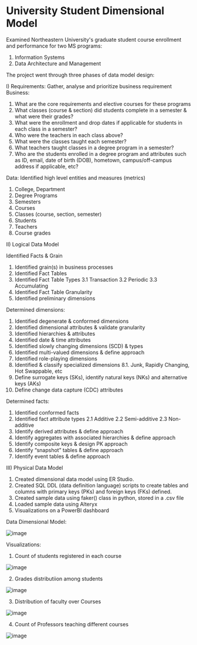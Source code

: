 # University Student Dimensional Model
Examined Northeastern University's graduate student course enrollment and performance for two MS programs: 
1. Information Systems 
2. Data Architecture and Management

The project went through three phases of data model design:

I) Requirements: Gather, analyse and prioritize business requirement
Business:
1. What are the core requirements and elective courses for these programs
2. What classes (course & section) did students complete in a semester & what were their grades?
3. What were the enrollment and drop dates if applicable for students in each class in a semester?
4. Who were the teachers in each class above?
5. What were the classes taught each semester?
6. What teachers taught classes in a degree program in a semester?
7. Who are the students enrolled in a degree program and attributes such as ID, email, date of birth (DOB), hometown, campus/off-campus address if applicable, etc?

Data:
Identified high level entities and measures (metrics)
1. College, Department
2. Degree Programs
3. Semesters
4. Courses
5. Classes (course, section, semester)
6. Students
7. Teachers
8. Course grades

II) Logical Data Model

Identified Facts & Grain
1. Identified grain(s) in business processes 
2. Identified Fact Tables
3. Identified Fact Table Types
  3.1 Transaction
  3.2 Periodic
  3.3 Accumulating
4. Identified Fact Table Granularity
5. Identified preliminary dimensions

Determined dimensions:
1. Identified degenerate & conformed dimensions
2. Identified dimensional attributes & validate granularity
3. Identified hierarchies & attributes
4. Identified date & time attributes
5. Identified slowly changing dimensions (SCD) & types
6. Identified multi-valued dimensions & define approach
7. Identified role-playing dimensions
8. Identified & classify specialized dimensions
  8.1. Junk, Rapidly Changing, Hot Swappable, etc
9. Define surrogate keys (SKs), identify natural keys (NKs) and alternative keys (AKs)
10. Define change data capture (CDC) attributes

Determined facts:
1. Identified conformed facts
2. Identified fact attribute types
  2.1 Additive
  2.2 Semi-additive
  2.3 Non-additive
3. Identify derived attributes & define approach
4. Identify aggregates with associated hierarchies & define approach
5. Identify composite keys & design PK approach
6. Identify “snapshot” tables & define approach
7. Identify event tables & define approach


III) Physical Data Model
1. Created dimensional data model using ER Studio. 
2. Created SQL DDL (data definition language) scripts to create tables and columns with primary keys (PKs) and foreign keys (FKs) defined.
3. Created sample data using faker() class in python, stored in a .csv file
4. Loaded sample data using Alteryx
5. Visualizations on a PowerBI dashboard

Data Dimensional Model:

![image](https://user-images.githubusercontent.com/78456439/138175651-81cc18c8-4e60-4b55-a1f2-5fd39a632f66.png)

Visualizations:

1. Count of students registered in each course

![image](https://user-images.githubusercontent.com/78456439/138175875-b14abba1-6932-4a36-9fe6-2d54eb760487.png)

2. Grades distributiion among students

![image](https://user-images.githubusercontent.com/78456439/138175911-3a4578c3-3136-47f1-b810-011e45dd70da.png)

3. Distribution of faculty over Courses

![image](https://user-images.githubusercontent.com/78456439/138176188-89e1b468-55be-4943-9c97-44db20a9715b.png)

4. Count of Professors teaching different courses

![image](https://user-images.githubusercontent.com/78456439/138176339-c12cd8f5-cb82-42fe-8c28-61f3d40d11f2.png)




